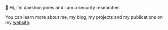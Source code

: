 👋 Hi, I’m daeshon jones and i am a security researcher.

You can learn more about me, my blog, my projects and my publications on my [website](https://daeshondjones.com/).

<!---
daeshondjones/daeshondjones is a ✨ special ✨ repository because its `README.md` (this file) appears on your GitHub profile.
You can click the Preview link to take a look at your changes.
--->
